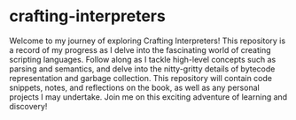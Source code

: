# crafting-interpreters
Welcome to my journey of exploring Crafting Interpreters! This repository is a record of my progress as I delve into the fascinating world of creating scripting languages. Follow along as I tackle high-level concepts such as parsing and semantics, and delve into the nitty-gritty details of bytecode representation and garbage collection. This repository will contain code snippets, notes, and reflections on the book, as well as any personal projects I may undertake. Join me on this exciting adventure of learning and discovery!
